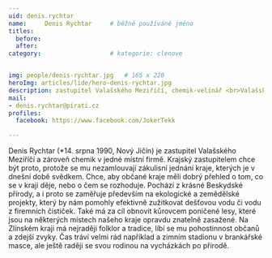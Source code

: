 ```yaml
---
uid: denis.rychtar
name:     Denis Rychtar  	# běžně používáné jméno
titles:
  before: 
  after:
category:                   # kategorie: clenove


img: people/denis-rychtar.jpg   # 165 x 220
heroImg: articles/lide/hero-denis-rychtar.jpg
description: zastupitel Valašského Meziříčí, chemik-velinář <br>Valašské Meziříčí # kratký popis, max 160 znaků
mail:
- denis.rychtar@pirati.cz
profiles:
  facebook: https://www.facebook.com/JokerTekk

---
```


Denis Rychtar (*14. srpna 1990, Nový Jičín) je zastupitel Valašského Meziříčí a zároveň chemik v jedné místní firmě. Krajský zastupitelem chce být proto, protože se mu nezamlouvají zákulisní jednání kraje, kterých je v dnešní době svědkem. Chce, aby občané kraje měli dobrý přehled o tom, co se v kraji děje, nebo o čem se rozhoduje. Pochází z krásné Beskydské přírody, a i proto se zaměřuje především na ekologické a zemědělské projekty, který by nám pomohly efektivně zužitkovat dešťovou vodu či vodu z firemních čističek. Také má za cíl obnovit kůrovcem poničené lesy, které jsou na některých místech našeho kraje opravdu znatelně zasažené. Na Zlínském kraji má nejraději folklor a tradice, líbí se mu pohostinnost občanů a zdejší zvyky. Čas tráví velmi rád například a zimním stadionu v brankářské masce, ale ještě raději se svou rodinou na vycházkách po přírodě.

